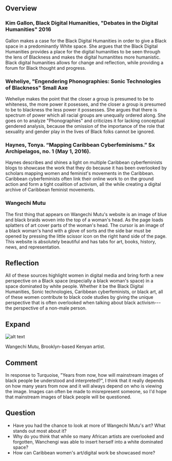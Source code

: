 ## Overview
### Kim Gallon, Black Digital Humanities, "Debates in the Digital Humanities" 2016
Gallon makes a case for the Black Digital Humanities in order to give a Black space in a predominantly White space. She argues that the Black Digital Humanities provides a place for the digital humanities to be seen through the lens of Blackness and makes the digital humanitites more humanistic. Black digital humanities allows for change and reflection, while providing a forum for Black thought and progress.
### Weheliye, "Engendering Phonographies: Sonic Technologies of Blackness" Small Axe
Weheliye makes the point that the closer a group is presumed to be to whiteness, the more power it posesses, and the closer a group is presumed to be to blackness the less power it possesses. She argues that there is spectrum of power which all racial groups are unequally ordered along. She goes on to analyze "Phonographies" and criticizes it for lacking conceptual gendered analysis, because the omission of the importance of the role that sexuality and gender play in the lives of Black folks cannot be ignored.
### Haynes, Tonya. “Mapping Caribbean Cyberfeminisms.” Sx Archipelagos, no. 1 (May 1, 2016).
Haynes describes and shines a light on multiple Caribbean cyberfeminists blogs to showcase the work that they do because it has been overlooked by scholars mapping women and feminist's movements in the Caribbean. Caribbean cyberfeminists often link their online work to on the ground action and form a tight coalition of activism, all the while creating a digital archive of Caribbean feminist movements.
### Wangechi Mutu
The first thing that appears on Wangechi Mutu's website is an image of blue and black braids woven into the top of a woman's head. As the page loads splatters of art cover parts of the woman's head. The cursor is an image of a black woman's hand with a glove of sorts and the side bar must be opened by pressing the little scissor icon on the right hand side of the page. This website is absolutely beautiful and has tabs for art, books, history, news, and representation. 
## Reflection
All of these sources highlight women in digital media and bring forth a new perspective on a Black space (especially a black woman's space) in a space dominated by white people. Whether it be the Black Digital Humanities, Sonic technologies, Caribbean cyberfeminists, or black art, all of these women contribute to black code studies by giving the unique perspective that is often overlooked when talking about black activism---the perspective of a non-male person.
## Expand
![alt text](https://cdn1.pri.org/sites/default/files/story/images/Mutu_photo.jpg "Logo Title Text 1") 

Wangechi Mutu, Brooklyn-based Kenyan artist.
## Comment
In response to Turquoise, "Years from now, how will mainstream images of black people be understood and interpreted?", I think that it really depends on how many years from now and it will always depend on who is viewing the image. Images can often be made to misrepresent someone, so I'd hope that mainstream images of black people will be questioned.
## Question 
* Have you had the chance to look at more of Wangechi Mutu's art? What stands out most about it?
* Why do you think that while so many African artists are overlooked and forgotten, Wanchengi was able to insert herself into a white dominated space?
* How can Caribbean women's art/digital work be showcased more?
